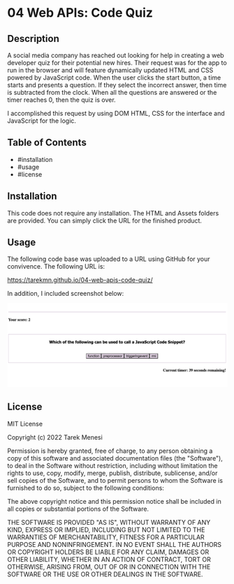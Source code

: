 # 04 Web APIs: Code Quiz								
## Description
A social media company has reached out looking for help in creating a web developer quiz for their potential new hires. Their request was for the app to run in the browser and will feature dynamically updated HTML and CSS powered by JavaScript code. When the user clicks the start button, a time starts and presents a question. If they select the incorrect answer, then time is subtracted from the clock. When all the questions are answered or the timer reaches 0, then the quiz is over.

I accomplished this request by using DOM HTML, CSS for the interface and JavaScript for the logic.


 

## Table of Contents 
- #installation
- #usage
- #license

## Installation
This code does not require any installation. The HTML and Assets folders are provided. You can simply click the URL for the finished product.

## Usage
The following code base was uploaded to a URL using GitHub for your convivence. The following URL is:

https://tarekmn.github.io/04-web-apis-code-quiz/


In addition, I included screenshot below: 


![screenshot #1](./assets/screenshotOfApp.png)





## License
MIT License

Copyright (c) 2022 Tarek Menesi

Permission is hereby granted, free of charge, to any person obtaining a copy
of this software and associated documentation files (the "Software"), to deal
in the Software without restriction, including without limitation the rights
to use, copy, modify, merge, publish, distribute, sublicense, and/or sell
copies of the Software, and to permit persons to whom the Software is
furnished to do so, subject to the following conditions:

The above copyright notice and this permission notice shall be included in all
copies or substantial portions of the Software.

THE SOFTWARE IS PROVIDED "AS IS", WITHOUT WARRANTY OF ANY KIND, EXPRESS OR
IMPLIED, INCLUDING BUT NOT LIMITED TO THE WARRANTIES OF MERCHANTABILITY,
FITNESS FOR A PARTICULAR PURPOSE AND NONINFRINGEMENT. IN NO EVENT SHALL THE
AUTHORS OR COPYRIGHT HOLDERS BE LIABLE FOR ANY CLAIM, DAMAGES OR OTHER
LIABILITY, WHETHER IN AN ACTION OF CONTRACT, TORT OR OTHERWISE, ARISING FROM,
OUT OF OR IN CONNECTION WITH THE SOFTWARE OR THE USE OR OTHER DEALINGS IN THE
SOFTWARE.